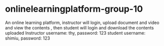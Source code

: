 # onlinelearningplatform-group-10
An online learning platform, instructor will login, upload document and video and view the contents , then student will login and download the contents uploaded
Instructor username: thy, password: 123
student username: shimiu, password: 123
